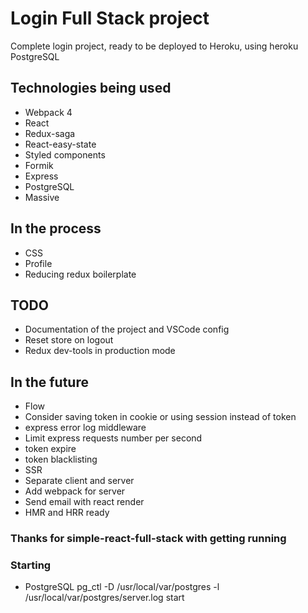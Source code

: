 # Login Full Stack project

Complete login project, ready to be deployed to Heroku, using heroku PostgreSQL

## Technologies being used

- Webpack 4
- React
- Redux-saga
- React-easy-state
- Styled components
- Formik
- Express
- PostgreSQL
- Massive

## In the process

- CSS
- Profile
- Reducing redux boilerplate

## TODO

- Documentation of the project and VSCode config
- Reset store on logout
- Redux dev-tools in production mode

## In the future

- Flow
- Consider saving token in cookie or using session instead of token
- express error log middleware
- Limit express requests number per second
- token expire
- token blacklisting
- SSR
- Separate client and server
- Add webpack for server
- Send email with react render
- HMR and HRR ready

### Thanks for simple-react-full-stack with getting running

### Starting

- PostgreSQL pg_ctl -D /usr/local/var/postgres -l /usr/local/var/postgres/server.log start

